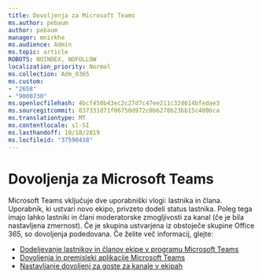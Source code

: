 ```yaml
---
title: Dovoljenja za Microsoft Teams
ms.author: pebaum
author: pebaum
manager: mnirkhe
ms.audience: Admin
ms.topic: article
ROBOTS: NOINDEX, NOFOLLOW
localization_priority: Normal
ms.collection: Adm_O365
ms.custom:
- "2658"
- "9000730"
ms.openlocfilehash: 4bcf450b43ec2c27d7c47ee211c32d614bfedae3
ms.sourcegitcommit: 037331d71f06750d972c0b6278b23bb15c4806ca
ms.translationtype: MT
ms.contentlocale: sl-SI
ms.lasthandoff: 10/18/2019
ms.locfileid: "37590438"
---
```

# <a name="microsoft-teams-permissions"></a>Dovoljenja za Microsoft Teams

Microsoft Teams vključuje dve uporabniški vlogi: lastnika in člana. Uporabnik, ki ustvari novo ekipo, privzeto dodeli status lastnika. Poleg tega imajo lahko lastniki in člani moderatorske zmogljivosti za kanal (če je bila nastavljena zmernost). Če je skupina ustvarjena iz obstoječe skupine Office 365, so dovoljenja podedovana. Če želite več informacij, glejte:

- [Dodeljevanje lastnikov in članov ekipe v programu Microsoft Teams](https://docs.microsoft.com/microsoftteams/assign-roles-permissions)
- [Dovoljenja in premisleki aplikacije Microsoft Teams](https://docs.microsoft.com/microsoftteams/app-permissions)
- [Nastavljanje dovoljenj za goste za kanale v ekipah](https://support.office.com/article/4756c468-2746-4bfd-a582-736d55fcc169)
